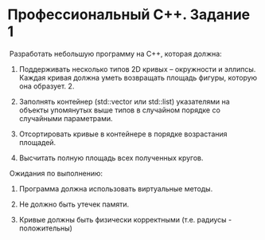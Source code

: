 # Профессиональный C++. Задание 1

​	Разработать небольшую программу на C++, которая должна:

1. Поддерживать несколько типов 2D кривых – окружности и эллипсы. Каждая кривая должна уметь возвращать площадь фигуры, которую она образует. 2. 

2. Заполнять контейнер (std::vector или std::list) указателями на объекты упомянутых выше типов в случайном порядке со случайными параметрами.

3. Отсортировать кривые в контейнере в порядке возрастания площадей. 

4. Высчитать полную площадь всех полученных кругов. 

  

  

​		Ожидания по выполнению: 

  1. Программа должна использовать виртуальные методы. 
  
  2. Не должно быть утечек памяти. 

  3. Кривые должны быть физически корректными (т.е. радиусы - положительны)